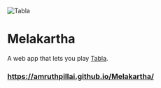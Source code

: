 ![Tabla](https://i.imgur.com/GujxYEI.png)

# Melakartha

A web app that lets you play [Tabla](https://en.wikipedia.org/wiki/Tabla).

### https://amruthpillai.github.io/Melakartha/
